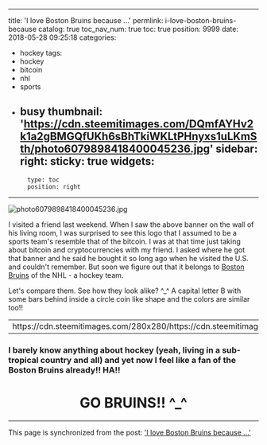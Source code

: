 
---
title: 'I love Boston Bruins because ...'
permlink: i-love-boston-bruins-because
catalog: true
toc_nav_num: true
toc: true
position: 9999
date: 2018-05-28 09:25:18
categories:
- hockey
tags:
- hockey
- bitcoin
- nhl
- sports
- busy
thumbnail: 'https://cdn.steemitimages.com/DQmfAYHv2k1a2gBMGQfUKh6sBhTkiWKLtPHnyxs1uLKmSth/photo6079898418400045236.jpg'
sidebar:
    right:
        sticky: true
widgets:
    -
        type: toc
        position: right
---


![photo6079898418400045236.jpg](https://cdn.steemitimages.com/DQmfAYHv2k1a2gBMGQfUKh6sBhTkiWKLtPHnyxs1uLKmSth/photo6079898418400045236.jpg)

I visited a friend last weekend. When I saw the above banner on the wall of his living room, I was surprised to see this logo that I assumed to be a sports team's resemble that of the bitcoin. I was at that time just taking about bitcoin and cryptocurrencies with my friend. I asked where he got that banner and he said he bought it so long ago when he visited the U.S. and couldn't remember. But soon we figure out that it belongs to [Boston Bruins](https://www.nhl.com/bruins) of the NHL - a hockey team. 

Let's compare them. See how they look alike? ^_^ A capital letter B with some bars behind inside a circle coin like shape and the colors are similar too!!

<center><table><tr>
<td>https://cdn.steemitimages.com/280x280/https://cdn.steemitimages.com/DQmSxTw96bQ1fga8PvxKKqqhk5AdLGpzKUAsVHWRsZuemFX/image.png</td>
<td>https://cdn.steemitimages.com/330x330/https://cdn.steemitimages.com/DQmbKbuiXUJbnuhD7fq3iLV1qopsYy9GyxJWZRmWQBjdWYa/image.png</td>
</tr></table></center>

### I barely know anything about hockey (yeah, living in a sub-tropical country and all) and yet now I feel like a fan of the Boston Bruins already!! HA!!

# <center>GO BRUINS!! ^_^</center>

- - -

This page is synchronized from the post: ['I love Boston Bruins because ...'](https://steemit.com/@deanliu/i-love-boston-bruins-because)
